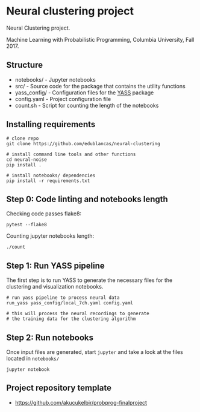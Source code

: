# Neural clustering project

Neural Clustering project.

Machine Learning with Probabilistic Programming, Columbia University, Fall 2017.

## Structure

* notebooks/ - Jupyter notebooks
* src/ - Source code for the package that contains the utility functions
* yass_config/ - Configuration files for the [YASS](https://github.com/paninski-lab/yass) package
* config.yaml - Project configuration file
* count.sh - Script for counting the length of the notebooks

## Installing requirements

```shell
# clone repo
git clone https://github.com/edublancas/neural-clustering

# install command line tools and other functions
cd neural-noise
pip install .

# install notebooks/ dependencies
pip install -r requirements.txt
```

## Step 0: Code linting and notebooks length

Checking code passes flake8:

```shell
pytest --flake8
```

Counting jupyter notebooks length:

```
./count
```

## Step 1: Run YASS pipeline

The first step is to run YASS to generate the necessary
files for the clustering and visualization notebooks.

```shell
# run yass pipeline to process neural data
run_yass yass_config/local_7ch.yaml config.yaml

# this will process the neural recordings to generate
# the training data for the clustering algorithm
```

## Step 2: Run notebooks

Once input files are generated, start `jupyter` and take a look at the
files located in  `notebooks/`

```shell
jupyter notebook
```


## Project repository template

* https://github.com/akucukelbir/probprog-finalproject
